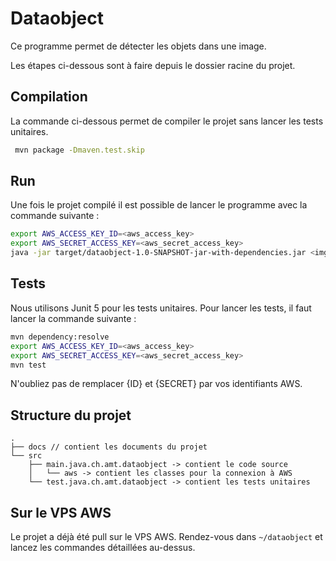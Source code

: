 # Dataobject
Ce programme permet de détecter les objets dans une image.

Les étapes ci-dessous sont à faire depuis le dossier racine du projet.
## Compilation
La commande ci-dessous permet de compiler le projet sans lancer les tests unitaires.
```bash
 mvn package -Dmaven.test.skip
```
## Run
Une fois le projet compilé il est possible de lancer le programme avec la commande suivante :
```bash
export AWS_ACCESS_KEY_ID=<aws_access_key>
export AWS_SECRET_ACCESS_KEY=<aws_secret_access_key>
java -jar target/dataobject-1.0-SNAPSHOT-jar-with-dependencies.jar <img_path>
```

## Tests
Nous utilisons Junit 5 pour les tests unitaires. Pour lancer les tests, il faut lancer la commande suivante :
```bash
mvn dependency:resolve
export AWS_ACCESS_KEY_ID=<aws_access_key>
export AWS_SECRET_ACCESS_KEY=<aws_secret_access_key>
mvn test
```
N'oubliez pas de remplacer {ID} et {SECRET} par vos identifiants AWS.

## Structure du projet
```
.
├── docs // contient les documents du projet
└── src  
    ├── main.java.ch.amt.dataobject -> contient le code source
    │   └── aws -> contient les classes pour la connexion à AWS
    └── test.java.ch.amt.dataobject -> contient les tests unitaires
```

## Sur le VPS AWS
Le projet a déjà été pull sur le VPS AWS.
Rendez-vous dans `~/dataobject` et lancez les commandes détaillées au-dessus.